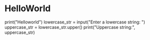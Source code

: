 # HelloWorld
print("Helloworld") 
lowercase_str = input("Enter a lowercase string: ") 
uppercase_str = lowercase_str.upper() 
print("Uppercase string:", uppercase_str)
